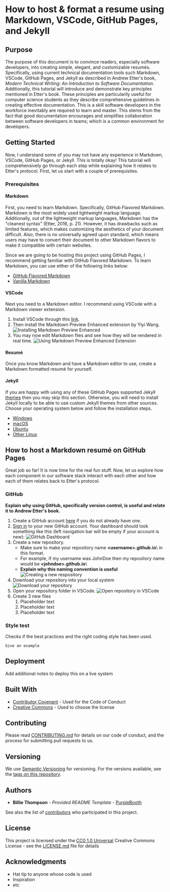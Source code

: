 # How to host & format a resume using Markdown, VSCode, GitHub Pages, and Jekyll

## Purpose

The purpose of this document is to convince readers, especially software developers, into creating simple, elegant, and customizable resumés. Specifically, using current technical documentation tools such Markdown, VSCode, GitHub Pages, and Jekyll as  described in Andrew Etter's book, _Modern Technical Writing: An Introduction to Software Documentation_. Additionally, this tutorial will introduce and demonstrate key principles mentioned in Etter's book. These principles are particularily useful for computer science students as they describe comprehensive guidelines in creating effective documentation. This is a skill software developers in the workforce inevitably are required to learn and master. This stems from the fact that good documentation encourages and simplifies collaboration between software developers in teams; which is a common environment for developers.

## Getting Started

Now, I understand some of you may not have any experience in Markdown, VSCode, GitHub Pages, or Jekyll. This is totally okay! This tutorial will comprehensively go through each step while explaining how it relates to Etter's protocol. First, let us start with a couple of prerequisites. 

### Prerequisites

#### Markdown
First, you need to learn Markdown. Specifically, GitHub Flavored Markdown. Markdown is the most widely used lightweight markup language. Additionally, out of the lightweight markup languages, Markdown has the "cleanest syntax" (Etter, 2016, p. 21). However, it has drawbacks such as limited features, which makes customizing the aesthetics of your document difficult. Also, there is no universally agreed upon standard, which means users may have to convert their document to other Markdown flavors to make it compatible with certain websites.

Since we are going to be hosting this project using GitHub Pages, I recommend getting familiar with GitHub Flavored Markdown. To learn Markdown, you can use either of the following links below: 
- [GitHub Flavored Markdown](https://www.example.com)
- [Vanilla Markdown](https://www.markdowntutorial.com/lesson/1/)

#### VSCode
Next you need to a Markdown editor. I recommend using VSCode with a Markdown viewer extension. 

1. Install VSCode through this [link](https://code.visualstudio.com/).
2. Then install the Markdown Preview Enhanced extension by Yiyi Wang.
![Installing Markdown Preview Enhanced](https://upload.wikimedia.org/wikipedia/commons/5/56/Tiger.50.jpg)
3. You may now edit Markdown files and see how they will be rendered in real time.
![Using Markdown Preview Enhanced Extension](https://upload.wikimedia.org/wikipedia/commons/5/56/Tiger.50.jpg)

#### Resumé
Once you know Markdown and have a Markdown editor to use, create a Markdown formatted resumé for yourself. 

#### Jekyll
If you are happy with using any of these GitHub Pages supported Jekyll [themes](https://pages.github.com/themes/) then you may skip this section. Otherwise, you will need to install Jekyll locally to be able to use custom Jekyll themes from other sources. Choose your operating system below and follow the installation steps.
- [Windows](https://jekyllrb.com/docs/installation/windows/)
- [macOS](https://jekyllrb.com/docs/installation/macos/)
- [Ubuntu](https://jekyllrb.com/docs/installation/ubuntu/)
- [Other Linux](https://jekyllrb.com/docs/installation/other-linux/)

## How to host a Markdown resumé on GitHub Pages

Great job so far! It is now time for the real fun stuff. Now, let us explore how each component in our software stack interact with each other and how each of them relates back to Etter's protocol.

### GitHub
__Explain why using GitHub, specifically version control, is useful and relate it to Andrew Etter's book.__

1. Create a GitHub account [here](https://github.com/signup?ref_cta=Sign+up&ref_loc=header+logged+out&ref_page=%2F&source=header-home) if you do not already have one.
2. [Sign in](https://github.com/login?return_to=https%3A%2F%2Fgithub.com%2Fsignup%3Fref_cta%3DSign%2Bup) to your new GitHub account.
    Your dashboard should look something like this (left navigation bar will be empty if your account is new):
    ![GitHub Dashboard](https://upload.wikimedia.org/wikipedia/commons/5/56/Tiger.50.jpg)
3. Create a new repository.
    * Make sure to make your repository name __\<username\>.github.io__\ in this format. 
    * For example, if my username was JohnDoe then my repository name would be __\<johndoe\>.github.io__\
    * __Explain why this naming convention is useful__
    ![Creating a new respository](https://upload.wikimedia.org/wikipedia/commons/5/56/Tiger.50.jpg)
4. Download your repository into your local system
    ![Download your repository](https://upload.wikimedia.org/wikipedia/commons/5/56/Tiger.50.jpg)
5. Open your repository folder in VSCode.
    ![Open repository in VSCode](https://upload.wikimedia.org/wikipedia/commons/5/56/Tiger.50.jpg)
6. Create 3 new files
    1. Placeholder text
    2. Placeholder text
    3. Placeholder text

### Style test

Checks if the best practices and the right coding style has been used.

    Give an example

## Deployment

Add additional notes to deploy this on a live system

## Built With

  - [Contributor Covenant](https://www.contributor-covenant.org/) - Used
    for the Code of Conduct
  - [Creative Commons](https://creativecommons.org/) - Used to choose
    the license

## Contributing

Please read [CONTRIBUTING.md](CONTRIBUTING.md) for details on our code
of conduct, and the process for submitting pull requests to us.

## Versioning

We use [Semantic Versioning](http://semver.org/) for versioning. For the versions
available, see the [tags on this
repository](https://github.com/PurpleBooth/a-good-readme-template/tags).

## Authors

  - **Billie Thompson** - *Provided README Template* -
    [PurpleBooth](https://github.com/PurpleBooth)

See also the list of
[contributors](https://github.com/PurpleBooth/a-good-readme-template/contributors)
who participated in this project.

## License

This project is licensed under the [CC0 1.0 Universal](LICENSE.md)
Creative Commons License - see the [LICENSE.md](LICENSE.md) file for
details

## Acknowledgments

  - Hat tip to anyone whose code is used
  - Inspiration
  - etc